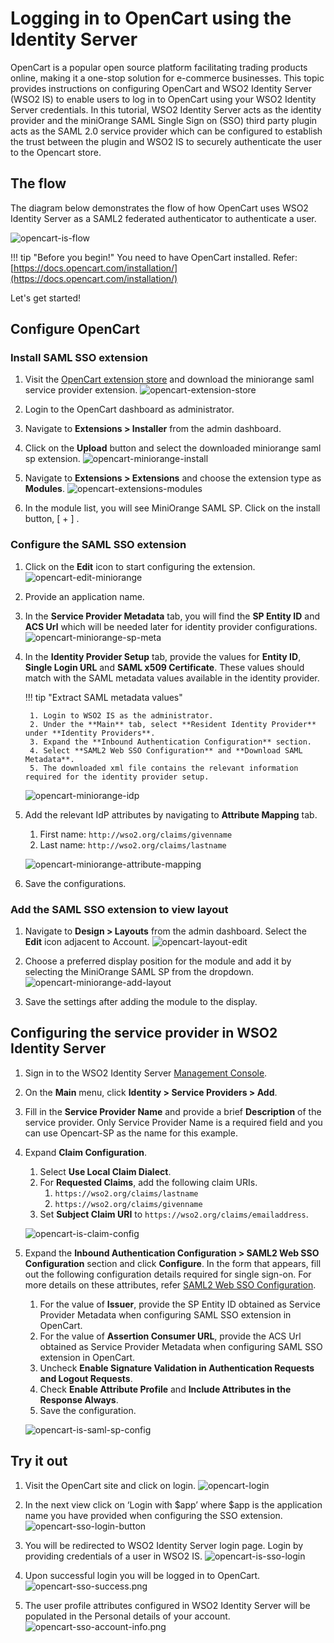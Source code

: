 # Logging in to OpenCart using the Identity Server

OpenCart is a popular open source platform facilitating trading products online, making it a one-stop solution for e-commerce businesses. This topic provides instructions on configuring OpenCart and WSO2 Identity Server (WSO2 IS) to enable users to log in to OpenCart using your WSO2 Identity Server credentials. In this tutorial, WSO2 Identity Server acts as the identity provider and the miniOrange SAML Single Sign on (SSO) third party plugin acts as the SAML 2.0 service provider which can be configured to establish the trust between the plugin and WSO2 IS to securely authenticate the user to the Opencart store.

## The flow

The diagram below demonstrates the flow of how OpenCart uses WSO2 Identity Server as a SAML2 federated authenticator to 
authenticate a user.

![opencart-is-flow](../assets/img/tutorials/opencart-is-flow.png)

!!! tip "Before you begin!"
    You need to have OpenCart installed. Refer: [https://docs.opencart.com/installation/](https://docs.opencart.com/installation/)

Let's get started!

## Configure OpenCart

### Install SAML SSO extension

1. Visit the [OpenCart extension store](https://www.opencart.com/index.php?route=marketplace/extension) and download 
the miniorange saml service provider extension.
    ![opencart-extension-store](../assets/img/tutorials/opencart-extension-store.png)

2. Login to the OpenCart dashboard as administrator.

3. Navigate to **Extensions > Installer** from the admin dashboard.

4. Click on the **Upload** button and select the downloaded miniorange saml sp extension.
    ![opencart-miniorange-install](../assets/img/tutorials/opencart-miniorange-install.png)

5. Navigate to **Extensions > Extensions** and choose the extension type as **Modules**.
    ![opencart-extensions-modules](../assets/img/tutorials/opencart-extensions-modules.png)

6. In the module list, you will see MiniOrange SAML SP. Click on the install button, [ + ] .

### Configure the SAML SSO extension

1. Click on the **Edit** icon to start configuring the extension.
    ![opencart-edit-miniorange](../assets/img/tutorials/opencart-edit-miniorange.png)

2. Provide an application name.

3. In the **Service Provider Metadata** tab, you will find the **SP Entity ID** and **ACS Url** which will be needed 
later for identity provider configurations.
    ![opencart-miniorange-sp-meta](../assets/img/tutorials/opencart-miniorange-sp-meta.png)

4. In the **Identity Provider Setup** tab, provide the values for **Entity ID**, **Single Login URL** and
**SAML x509 Certificate**. These values should match with the SAML metadata values available in the identity provider.

    !!! tip "Extract SAML metadata values"

        1. Login to WSO2 IS as the administrator.
        2. Under the **Main** tab, select **Resident Identity Provider** under **Identity Providers**.
        3. Expand the **Inbound Authentication Configuration** section.
        4. Select **SAML2 Web SSO Configuration** and **Download SAML Metadata**.
        5. The downloaded xml file contains the relevant information required for the identity provider setup.

    ![opencart-miniorange-idp](../assets/img/tutorials/opencart-miniorange-idp.png)

5. Add the relevant IdP attributes by navigating to **Attribute Mapping** tab.
    1. First name: ```http://wso2.org/claims/givenname```
    2. Last name: ```http://wso2.org/claims/lastname```

    ![opencart-miniorange-attribute-mapping](../assets/img/tutorials/opencart-miniorange-attribute-mapping.png)

6. Save the configurations.

### Add the SAML SSO extension to view layout

1. Navigate to **Design > Layouts** from the admin dashboard. Select the **Edit** icon adjacent to Account.
    ![opencart-layout-edit](../assets/img/tutorials/opencart-layout-edit.png)

2. Choose a preferred display position for the module and add it by selecting the MiniOrange SAML SP from the dropdown.
    ![opencart-miniorange-add-layout](../assets/img/tutorials/opencart-miniorange-add-layout.png)

3. Save the settings after adding the module to the display.

## Configuring the service provider in WSO2 Identity Server

1. Sign in to the WSO2 Identity Server [Management Console](../../setup/getting-started-with-the-management-console/).

2. On the **Main** menu, click **Identity > Service Providers > Add**.

3. Fill in the **Service Provider Name** and provide a brief **Description** of the service provider. Only 
Service Provider Name is a required field and you can use Opencart-SP as the name for this example.

4. Expand **Claim Configuration**.
    1. Select **Use Local Claim Dialect**.
    2. For **Requested Claims**, add the following claim URIs.
        1. ```https://wso2.org/claims/lastname```
        2. ```https://wso2.org/claims/givenname```
    3. Set **Subject Claim URI** to ```https://wso2.org/claims/emailaddress```.

    ![opencart-is-claim-config](../assets/img/tutorials/opencart-is-claim-config.png)

5. Expand the **Inbound Authentication Configuration > SAML2 Web SSO Configuration** section and click **Configure**.
    In the form that appears, fill out the following configuration details required for single sign-on. 
    For more details on these attributes, refer 
    [SAML2 Web SSO Configuration](../../learn/configuring-inbound-authentication-for-a-service-provider#configuring-inbound-authentication-with-saml2-web-sso).
    1. For the value of **Issuer**, provide the SP Entity ID obtained as Service Provider Metadata when configuring 
    SAML SSO extension in OpenCart.
    2. For the value of **Assertion Consumer URL**, provide the ACS Url obtained as Service Provider Metadata when configuring SAML SSO extension in OpenCart. 
    3. Uncheck **Enable Signature Validation in Authentication Requests and Logout Requests**.
    4. Check **Enable Attribute Profile** and **Include Attributes in the Response Always**.
    5. Save the configuration.

    ![opencart-is-saml-sp-config](../assets/img/tutorials/opencart-is-saml-sp-config.png)

## Try it out

1. Visit the OpenCart site and click on login.
    ![opencart-login](../assets/img/tutorials/opencart-login.png)

2. In the next view click on ‘Login with $app’ where $app is the application name you have provided when configuring 
the SSO extension.
    ![opencart-sso-login-button](../assets/img/tutorials/opencart-sso-login-button.png)

3. You will be redirected to WSO2 Identity Server login page. Login by providing credentials of a user in WSO2 IS.
    ![opencart-is-sso-login](../assets/img/tutorials/opencart-is-sso-login.png)

4. Upon successful login you will be logged in to OpenCart.
    ![opencart-sso-success.png](../assets/img/tutorials/opencart-sso-success.png)

5. The user profile attributes configured in WSO2 Identity Server will be populated in the Personal details of your 
account.
    ![opencart-sso-account-info.png](../assets/img/tutorials/opencart-sso-account-info.png)


